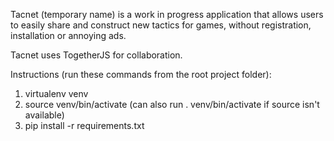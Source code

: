 Tacnet (temporary name) is a work in progress application that allows users to easily share and construct new tactics for games, without registration, installation or annoying ads. 

Tacnet uses TogetherJS for collaboration. 

Instructions (run these commands from the root project folder):
1) virtualenv venv
2) source venv/bin/activate (can also run . venv/bin/activate if source isn't available)
3) pip install -r requirements.txt
